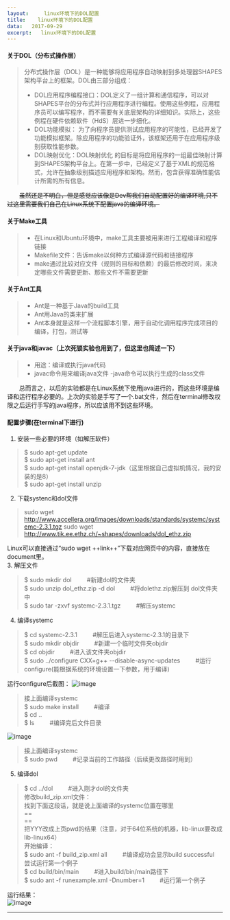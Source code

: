 ```yaml
---
layout:     linux环境下的DOL配置
title:    linux环境下的DOL配置
data:   2017-09-29
excerpt:   linux环境下的DOL配置
---
```


#### 关于DOL（分布式操作层）

> 分布式操作层（DOL）是一种能够将应用程序自动映射到多处理器SHAPES架构平台上的框架。DOL由三部分组成：
>- DOL应用程序编程接口：DOL定义了一组计算和通信程序，可以对SHAPES平台的分布式并行应用程序进行编程。使用这些例程，应用程序员可以编写程序，而不需要有关底层架构的详细知识。实际上，这些例程在硬件依赖软件（HdS）层进一步细化。
>- DOL功能模拟： 为了向程序员提供测试应用程序的可能性，已经开发了功能模拟框架。除应用程序的功能验证外，该框架还用于在应用程序级别获取性能参数。
>- DOL映射优化：DOL映射优化 的目标是将应用程序的一组最佳映射计算到SHAPES架构平台上。在第一步中，已经定义了基于XML的规范格式，允许在抽象级别描述应用程序和架构。然而，包含获得准确性能估计所需的所有信息。
 
&emsp;&emsp;~~虽然还是不明白，但是感觉应该像是Dev帮我们自动配置好的编译环境,只不过这里需要我们自己在Linux系统下配置java的编译环境。~~

#### 关于Make工具
>- 在Linux和Ubuntu环境中，make工具主要被用来进行工程编译和程序链接
>- Makefile文件：告诉make以何种方式编译源代码和链接程序
>- make通过比较对应文件（规则的目标和依赖）的最后修改时间，来决定哪些文件需要更新、那些文件不需要更新

#### 关于Ant工具
>- Ant是一种基于Java的build工具
>- Ant用Java的类来扩展
>- Ant本身就是这样一个流程脚本引擎，用于自动化调用程序完成项目的编译，打包，测试等

#### 关于java和javac（上次死锁实验也用到了，但这里也简述一下）
>- 用途：编译或执行java代码
>- javac命令用来编译java文件
>-java命令可以执行生成的class文件

&emsp;&emsp;总而言之，以后的实验都是在Linux系统下使用java进行的，而这些环境是编译和运行程序必要的。上次的实验是手写了一个.bat文件，然后在terminal修改权限之后运行手写的java程序，所以应该用不到这些环境。 

#### 配置步骤(在terminal下进行)
1. 安装一些必要的环境（如解压软件）
    
>   $ sudo apt-get update      
    $ sudo apt-get install ant       
    $ sudo apt-get install openjdk-7-jdk（这里根据自己虚拟机情况，我的安装的是8）      
    $ sudo apt-get install unzip
2. 下载systenc和dol文件   
> sudo wget http://www.accellera.org/images/downloads/standards/systemc/systemc-2.3.1.tgz
sudo wget http://www.tik.ee.ethz.ch/~shapes/downloads/dol_ethz.zip     

Linux可以直接通过“sudo wget ++link++”下载对应网页中的内容，直接放在document里。   
3. 解压文件   
>   $ sudo mkdir dol   &emsp;&emsp;  #新建dol的文件夹    
    $ sudo unzip dol_ethz.zip -d dol  &emsp;&emsp;  #将dolethz.zip解压到 dol文件夹中    
    $ sudo tar -zxvf systemc-2.3.1.tgz  &emsp;&emsp;  #解压systemc

4. 编译systemc    
>   $ cd systemc-2.3.1  &emsp;&emsp;  #解压后进入systemc-2.3.1的目录下    
    $ sudo mkdir objdir  &emsp;&emsp;  #新建一个临时文件夹objdir    
    $ cd objdir  &emsp;&emsp;  #进入该文件夹objdir    
    $ sudo ../configure CXX=g++ --disable-async-updates  &emsp;&emsp;  #运行configure(能根据系统的环境设置一下参数，用于编译)

运行configure后截图：
![image](http://own160w85.bkt.clouddn.com/dol1.png)

>   接上面编译systemc    
    $ sudo make install  &emsp;&emsp; #编译     
    $ cd ..        
    $ ls  &emsp;&emsp;  #编译完后文件目录    

![image](http://own160w85.bkt.clouddn.com/2.png)

>   接上面编译systemc    
    $ sudo pwd  &emsp;&emsp;  #记录当前的工作路径（后续更改路径时用到）
    
5. 编译dol   
>   $ cd ../dol  &emsp;&emsp;  #进入刚才dol的文件夹    
    修改build_zip.xml文件：    
    找到下面这段话，就是说上面编译的systemc位置在哪里    
==<property name="systemc.inc" value="YYY/include"/>    
<property name="systemc.lib" value="YYY/lib-linux/libsystemc.a"/>==    
把YYY改成上页pwd的结果（注意，对于64位系统的机器，lib-linux要改成lib-linux64）    
    开始编译：    
    $ sudo ant -f build_zip.xml all   &emsp;&emsp;  #编译成功会显示build successful   
    尝试运行第一个例子    
    $ cd build/bin/main   &emsp;&emsp;  #进入build/bin/main路径下    
    $ sudo ant -f runexample.xml -Dnumber=1  &emsp;&emsp;  #运行第一个例子    

运行结果：    
![image](http://own160w85.bkt.clouddn.com/3.png)    

---
